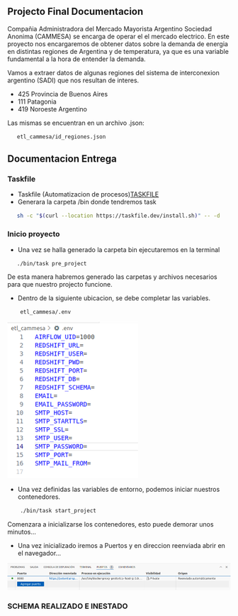 ## Projecto Final Documentacion

Compañia Administradora del Mercado Mayorista Argentino Sociedad Anonima (CAMMESA) se encarga
de operar el el mercado electrico. 
En este proyecto nos encargaremos de obtener datos sobre la demanda de energia en distintas
regiones de Argentina y de temperatura, ya que es una variable fundamental a la hora de entender
la demanda.

Vamos a extraer datos de algunas regiones del sistema de interconexion argentino (SADI) que nos
resultan de interes. 

- 425 Provincia de Buenos Aires
- 111 Patagonia 
- 419 Noroeste Argentino
 
Las mismas se encuentran en un archivo .json:

 ```bash
    etl_cammesa/id_regiones.json
 ```


## Documentacion Entrega

### Taskfile
 - Taskfile (Automatizacion de procesos)[TASKFILE](https://taskfile.dev/)
 - Generara la carpeta /bin donde tendremos task
 ```bash
    sh -c "$(curl --location https://taskfile.dev/install.sh)" -- -d
 ```

### Inicio proyecto

 - Una vez se halla generado la carpeta bin ejecutaremos en la terminal
 ```bash
    ./bin/task pre_project
 ```

De esta manera habremos generado las carpetas y archivos necesarios para que nuestro
projecto funcione. 

- Dentro de la siguiente ubicacion, se debe completar las variables.
```bash
    etl_cammesa/.env
 ```

![imagen1](imagenes/env.png)

- Una vez definidas las variables de entorno, podemos iniciar nuestros contenedores.

```bash
    ./bin/task start_project
 ```

Comenzara a inicializarse los contenedores, esto puede demorar unos minutos...

- Una vez inicializado iremos a Puertos y en direccion reenviada abrir en el navegador...

![imagen2](imagenes/puerto.png)




### SCHEMA REALIZADO E INESTADO


